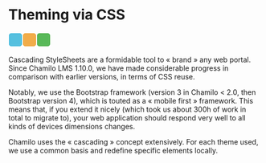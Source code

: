# Theming via CSS

![](../../.gitbook/assets/images16%20%282%29.png)![](../../.gitbook/assets/images18%20%282%29.png)![](../../.gitbook/assets/images17%20%282%29.png)

Cascading StyleSheets are a formidable tool to « brand » any web portal. Since Chamilo LMS 1.10.0, we have made considerable progress in comparison with earlier versions, in terms of CSS reuse.

Notably, we use the Bootstrap framework \(version 3 in Chamilo &lt; 2.0, then Bootstrap version 4\), which is touted as a « mobile first » framework. This means that, if you extend it nicely \(which took us about 300h of work in total to migrate to\), your web application should respond very well to all kinds of devices dimensions changes.

Chamilo uses the « cascading » concept extensively. For each theme used, we use a common basis and redefine specific elements locally.

